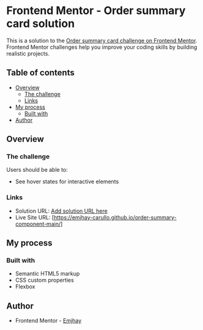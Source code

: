 # Frontend Mentor - Order summary card solution

This is a solution to the [Order summary card challenge on Frontend Mentor](https://www.frontendmentor.io/challenges/order-summary-component-QlPmajDUj). Frontend Mentor challenges help you improve your coding skills by building realistic projects. 

## Table of contents

- [Overview](#overview)
  - [The challenge](#the-challenge)
  - [Links](#links)
- [My process](#my-process)
  - [Built with](#built-with)
- [Author](#author)

## Overview

### The challenge

Users should be able to:

- See hover states for interactive elements

### Links

- Solution URL: [Add solution URL here](https://your-solution-url.com)
- Live Site URL: [https://emjhay-carullo.github.io/order-summary-component-main/]

## My process

### Built with

- Semantic HTML5 markup
- CSS custom properties
- Flexbox

## Author

- Frontend Mentor - [Emjhay](https://www.frontendmentor.io/profile/Emjhay-carullo)
